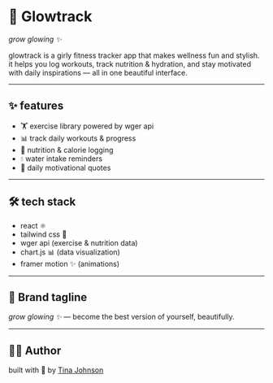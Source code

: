 # 🌸 Glowtrack

_grow glowing ✨_

glowtrack is a girly fitness tracker app that makes wellness fun and stylish. it helps you log workouts, track nutrition & hydration, and stay motivated with daily inspirations — all in one beautiful interface.

---

## ✨ features

- 🏋 exercise library powered by wger api
- 📊 track daily workouts & progress
- 🥗 nutrition & calorie logging
- 💧 water intake reminders
- 🌸 daily motivational quotes

---

## 🛠 tech stack

- react ⚛
- tailwind css 🎀
- wger api (exercise & nutrition data)
- chart.js 📊 (data visualization)
- framer motion ✨ (animations)

---

## 🌺 Brand tagline

_grow glowing ✨_ — become the best version of yourself, beautifully.

---

## 🧑‍💻 Author

built with 💖 by [Tina Johnson](https://github.com/Tina-cyber-dotcom)
